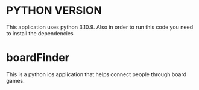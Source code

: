 # PYTHON VERSION
 This application uses python 3.10.9.
 Also in order to run this code you need to install the dependencies 

# boardFinder
This is a python ios application that helps connect people through board games. 

